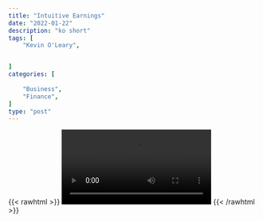 ```yaml
---
title: "Intuitive Earnings"
date: "2022-01-22"
description: "ko short"
tags: [
    "Kevin O'Leary",


]
categories: [
    
    "Business",
    "Finance",
]
type: "post"
---
```

{{< rawhtml >}}
    <video width="auto" height="auto" controls>
        <source src="https://clips.dev00ps.com/Kevin%20O%27Leary/intuitive_earnings.mp4" type="video/mp4"> 
    </video>
{{< /rawhtml >}}